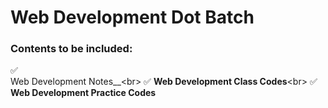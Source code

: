 # Web Development Dot Batch 

### Contents to be included:
✅\
Web Development Notes__<br\>
✅
__Web Development Class Codes__<br\>
✅
__Web Development Practice Codes__

